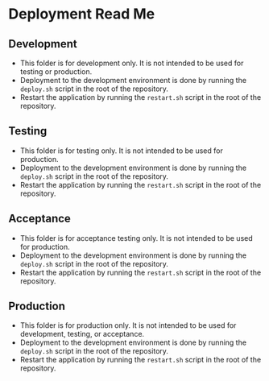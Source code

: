 # Deployment Read Me

## Development
- This folder is for development only. It is not intended to be used for testing or production.
- Deployment to the development environment is done by running the `deploy.sh` script in the root of the repository.
- Restart the application by running the `restart.sh` script in the root of the repository. 

## Testing
- This folder is for testing only. It is not intended to be used for production.
- Deployment to the development environment is done by running the `deploy.sh` script in the root of the repository.
- Restart the application by running the `restart.sh` script in the root of the repository. 

## Acceptance
- This folder is for acceptance testing only. It is not intended to be used for production.
- Deployment to the development environment is done by running the `deploy.sh` script in the root of the repository.
- Restart the application by running the `restart.sh` script in the root of the repository. 

## Production
- This folder is for production only. It is not intended to be used for development, testing, or acceptance.
- Deployment to the development environment is done by running the `deploy.sh` script in the root of the repository.
- Restart the application by running the `restart.sh` script in the root of the repository. 
